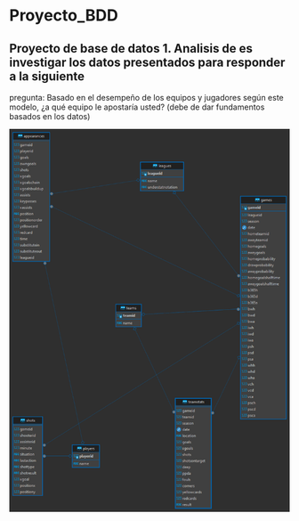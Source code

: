 # Proyecto_BDD
## Proyecto de base de datos 1. Analisis de es investigar los datos presentados para responder a la siguiente
pregunta: Basado en el desempeño de los equipos y jugadores según este modelo, ¿a qué
equipo le apostaría usted? (debe de dar fundamentos basados en los datos)

![Mi imagen](./Data/diagrama.png)

